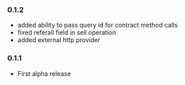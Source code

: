 ### 0.1.2

- added ability to pass query id for contract method calls
- fixed referall field in sell operation
- added external http provider

### 0.1.1

- First alpha release
